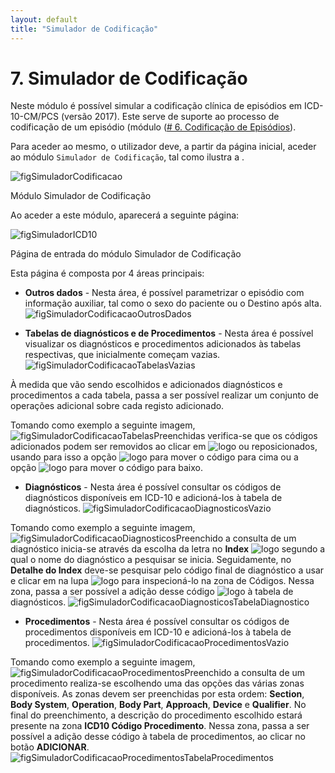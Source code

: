 ```yaml
---
layout: default
title: "Simulador de Codificação"
---
```



# 7. Simulador de Codificação
<div id="simulador-de-codificacao"></div>

Neste módulo é possível simular a codificação clínica de episódios em ICD-10-CM/PCS (versão 2017). 
Este serve de suporte ao processo de codificação de um episódio (módulo ([# 6. Codificação de Episódios](#codificacao-episodios)).

Para aceder ao mesmo, o utilizador deve, a partir da página inicial, aceder ao módulo `Simulador de Codificação`, tal como ilustra a [](#figSimuladorCodificacao).

![figSimuladorCodificacao](img/pages/7_1.jpg)

<p class="caption" id="figSimuladorCodificacao">Módulo Simulador de Codificação</p>

Ao aceder a este módulo, aparecerá a seguinte página:

![figSimuladorICD10](img/pages/7_2.jpg)

<p class="caption" id="figSimuladorICD10">Página de entrada do módulo Simulador de Codificação</p>

Esta página é composta por 4 áreas principais:

* **Outros dados** - Nesta área, é possível parametrizar o episódio com informação auxiliar, tal como o sexo do paciente ou o Destino após alta.
![figSimuladorCodificacaoOutrosDados](img/pages/7_3.jpg)

* **Tabelas de diagnósticos e de Procedimentos** - Nesta área é possível visualizar os diagnósticos e procedimentos adicionados às tabelas respectivas, que inicialmente começam vazias.
![figSimuladorCodificacaoTabelasVazias](img/pages/7_4.jpg)

À medida que vão sendo escolhidos e adicionados diagnósticos e procedimentos a cada tabela, passa a ser possível realizar um conjunto de operações adicional sobre cada registo adicionado.

Tomando como exemplo a seguinte imagem,
![figSimuladorCodificacaoTabelasPreenchidas](img/pages/7_5.jpg)
verifica-se que os códigos adicionados podem ser removidos ao clicar em ![logo](img/6_3_15.jpg) ou reposicionados, usando para isso a opção ![logo](img/6_3_16.jpg) para mover o código para cima ou a opção ![logo](img/6_3_17.jpg) para mover o código para baixo.

* **Diagnósticos** - Nesta área é possível consultar os códigos de diagnósticos disponíveis em ICD-10 e adicioná-los à tabela de diagnósticos. 
![figSimuladorCodificacaoDiagnosticosVazio](img/pages/7_6.jpg)

Tomando como exemplo a seguinte imagem,
![figSimuladorCodificacaoDiagnosticosPreenchido](img/pages/7_7.jpg)
a consulta de um diagnóstico inicia-se através da escolha da letra no **Index** ![logo](step1.jpg) segundo a qual o nome do diagnóstico a pesquisar se inicia.
Seguidamente, no **Detalhe do Index** deve-se pesquisar pelo código final de diagnóstico a usar e clicar em na lupa ![logo](step2.jpg) para inspecioná-lo na zona de Códigos.
Nessa zona, passa a ser possível a adição desse código ![logo](step3.jpg) à tabela de diagnósticos.
![figSimuladorCodificacaoDiagnosticosTabelaDiagnostico](img/pages/7_8.jpg)


* **Procedimentos** - Nesta área é possível consultar os códigos de procedimentos disponíveis em ICD-10 e adicioná-los à tabela de procedimentos. 
![figSimuladorCodificacaoProcedimentosVazio](img/pages/7_9.jpg)

Tomando como exemplo a seguinte imagem,
![figSimuladorCodificacaoProcedimentosPreenchido](img/pages/7_10.jpg)
a consulta de um procedimento realiza-se escolhendo uma das opções das várias zonas disponíveis. As zonas devem ser preenchidas por esta ordem: **Section**, **Body System**, **Operation**, **Body Part**, **Approach**, **Device** e **Qualifier**.
No final do preenchimento, a descrição do procedimento escolhido estará presente na zona **ICD10 Código Procedimento**.
Nessa zona, passa a ser possível a adição desse código à tabela de procedimentos, ao clicar no botão **ADICIONAR**.
![figSimuladorCodificacaoProcedimentosTabelaProcedimentos](img/pages/7_11.jpg)